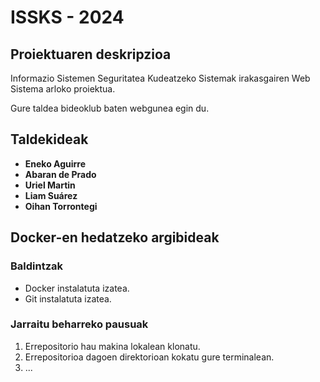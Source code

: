 # ISSKS - 2024

## Proiektuaren deskripzioa
Informazio Sistemen Seguritatea Kudeatzeko Sistemak irakasgairen Web Sistema arloko proiektua.

Gure taldea bideoklub baten webgunea egin du. 

## Taldekideak
- **Eneko Aguirre**
- **Abaran de Prado**
- **Uriel Martin**
- **Liam Suárez**
- **Oihan Torrontegi**

## Docker-en hedatzeko argibideak

### Baldintzak
- Docker instalatuta izatea.
- Git instalatuta izatea.

### Jarraitu beharreko pausuak
1. Errepositorio hau makina lokalean klonatu.
2. Errepositorioa dagoen direktorioan kokatu gure terminalean.
3. ...